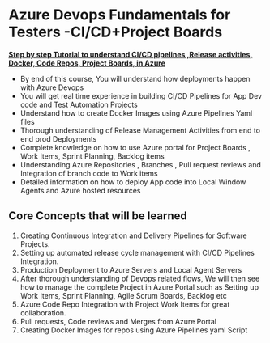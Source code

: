 # Azure Devops Fundamentals for Testers -CI/CD+Project Boards

**[Step by step Tutorial to understand CI/CD pipelines ,Release activities, Docker, Code Repos, Project Boards, in Azure](https://randstadusa.udemy.com/course/azure-devops-fundamental/learn/lecture/22357786#overview)**

- By end of this course, You will understand how deployments happen with Azure Devops  
- You will get real time experience in building CI/CD Pipelines for App Dev code and Test Automation Projects  
- Understand how to create Docker Images using Azure Pipelines Yaml files  
- Thorough understanding of Release Management Activities from end to end prod Deployments  
- Complete knowledge on how to use Azure portal for Project Boards , Work Items, Sprint Planning, Backlog items  
- Understanding Azure Repositories , Branches , Pull request reviews and Integration of branch code to Work items  
- Detailed information on how to deploy App code into Local Window Agents and Azure hosted resources  

## Core Concepts that will be learned 

1. Creating Continuous Integration and Delivery Pipelines for Software Projects.  
2. Setting  up automated release cycle management with CI/CD Pipelines Integration.  
3. Production Deployment to Azure Servers and Local Agent Servers  
4. After thorough understanding of Devops related flows,  We will then see how to manage the complete Project in Azure Portal such as Setting up Work Items, Sprint Planning, Agile Scrum  Boards, Backlog etc
5. Azure Code Repo Integration with Project Work Items for great collaboration.  
7. Pull requests, Code reviews and Merges from Azure Portal  
6. Creating Docker Images for repos  using Azure Pipelines yaml Script  